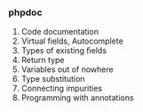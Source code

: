 ### phpdoc

1) Code documentation
2) Virtual fields, Autocomplete
3) Types of existing fields
4) Return type
5) Variables out of nowhere
6) Type substitution
7) Connecting impurities
8) Programming with annotations
